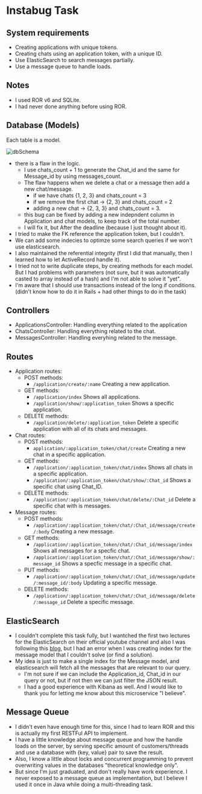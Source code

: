 # Instabug Task #

## System requirements ##
+ Creating applications with unique tokens.
+ Creating chats using an application token, with a unique ID.
+ Use ElasticSearch to search messages partially.
+ Use a message queue to handle loads.

## Notes ##
+ I used ROR v6 and SQLite.
+ I had never done anything before using ROR.

## Database (Models) ##

Each table is a model.

![dbSchema](https://user-images.githubusercontent.com/77211992/150012374-2260b7ed-fe86-48b1-84a4-f1ffd9f4d868.png)


+ there is a flaw in the logic.
    + I use chats_count + 1 to generate the Chat_id and the same for Message_id by using messages_count.
    + The flaw happens when we delete a chat or a message then add a new chat/message.
        + if we have chats {1, 2, 3} and chats_count = 3
        + if we remove the first chat -> {2, 3} and chats_count = 2
        + adding a new chat -> {2, 3, 3} and chats_count = 3.
    + this bug can be fixed by adding a new indepndent column in Application and chat models, to keep track of the total number.
    + I will fix it, but After the deadline (because I just thought about it).
+ I tried to make the FK reference the application token, but I couldn't.
+ We can add some indecies to optimze some search queries if we won't use elasticsearch.
+ I also maintained the referential integrity (first I did that manually, then I learned how to let ActiveRecord handle it).
+ I tried not to write duplicate steps, by creating methods for each model. But I had problems with parameters (not sure, but it was automatically casted to array instead of a hash) and I'm not able to solve it "yet".
+ I'm aware that I should use transactions instead of the long if conditions. (didn't know how to do it in Rails + had other things to do in the task)
## Controllers ##
+ ApplicationsController: Handling everything related to the application
+ ChatsController: Handling everything related to the chat.
+ MessagesController: Handling everyhing related to the message.
## Routes ##
+ Application routes:
    + POST methods:
        + `/application/create/:name` Creating a new application.
    + GET methods:
        + `/application/index` Shows all applications.
        + `/application/show/:application_token` Shows a specific application.
    + DELETE methods:
        + `/application/delete/:application_token` Delete a specific application with all of its chats and messages.
+ Chat routes:
    + POST methods:
        + `application/:application_token/chat/create` Creating a new chat in a specific application.
    + GET methods:
        + `/application/:application_token/chat/index` Shows all chats in a specific application.
        + `/application/:application_token/chat/show/:Chat_id` Shows a specific chat using Chat_ID.
    + DELETE methods: 
        + `/application/:application_token/chat/delete/:Chat_id` Delete a specific chat with is messages.
+ Message routes:
    + POST methods: 
        + `/application/:application_token/chat/:Chat_id/message/create/:body` Creating a new message.
    + GET methods: 
        + `/application/:application_token/chat/:Chat_id/message/index` Shows all messages for a specfic chat.
        + `/application/:application_token/chat/:Chat_id/message/show/:message_id` Shows a specfic message in a specific chat.
    + PUT methods: 
        + `/application/:application_token/chat/:Chat_id/message/update/:message_id/:body` Updating a specific message.
    + DELETE methods: 
        + `/application/:application_token/chat/:Chat_id/message/delete/:message_id` Delete a specific message.

## ElasticSearch ##
+ I couldn't complete this task fully, but I wantched the first two lectures for the ElasticSearch on their official youtube channel and also I was following this [blog](https://iridakos.com/programming/2017/12/03/elasticsearch-and-rails-tutorial), but I had an error when I was creating index for the message model that I couldn't solve (or find a solution).
+ My idea is just to make a single index for the Message model, and elasticsearch will fetch all the messages that are relevant to our query.
    + I'm not sure if we can include the Application_id, Chat_id in our query or not, but if not then we can just filter the JSON result.
    + I had a good experience with Kibana as well.
And I would like to thank you for letting me know about this microservice "I believe".
## Message Queue ##
+ I didn't even have enough time for this, since I had to learn ROR and this is actually my first RESTFul API to implement.
+ I have a little knowledge about message queue and how the handle loads on the server, by serving specific amount of customers/threads and use a database with {key, value} pair to save the result.
+ Also, I know a little about locks and concurrent programming to prevent overwriting values in the databases "theoretical knowledge only".
+ But since I'm just graduated, and don't really have work experience. I never exposed to a message queue as implementation, but I believe I used it once in Java while doing a multi-threading task.
